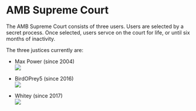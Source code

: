# AMB Supreme Court

The AMB Supreme Court consists of three users. Users are selected by a secret process. Once selected, users servce on the court for life, or until six months of inactivity.

The three justices currently are:

* Max Power (since 2004)
<br/>![](https://www.army.mil/e2/rv5_images/africanamericans/gorden.jpg)

* BirdOPrey5 (since 2016)
<br/>![](https://www.army.mil/e2/rv5_images/africanamericans/austin.jpg)

* Whitey (since 2017)
<br/>![](https://www.army.mil/e2/rv5_images/africanamericans/anderson.jpg)




